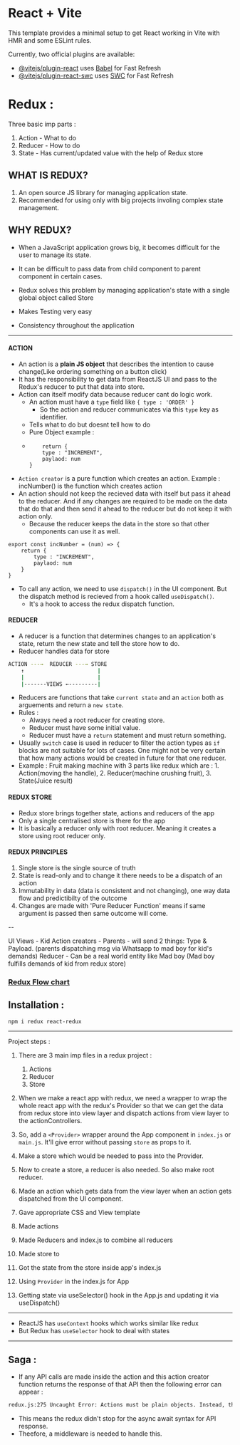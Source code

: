 # React + Vite

This template provides a minimal setup to get React working in Vite with HMR and some ESLint rules.

Currently, two official plugins are available:

- [@vitejs/plugin-react](https://github.com/vitejs/vite-plugin-react/blob/main/packages/plugin-react/README.md) uses [Babel](https://babeljs.io/) for Fast Refresh
- [@vitejs/plugin-react-swc](https://github.com/vitejs/vite-plugin-react-swc) uses [SWC](https://swc.rs/) for Fast Refresh

# Redux :

Three basic imp parts :

1. Action - What to do
2. Reducer - How to do
3. State - Has current/updated value with the help of Redux store

## WHAT IS REDUX?

1. An open source JS library for managing application state.
2. Recommended for using only with big projects involing complex state management.

## WHY REDUX?

- When a JavaScript application grows big, it becomes difficult for the user to manage its state.

- It can be difficult to pass data from child component to parent component in certain cases.

- Redux solves this problem by managing application's state with a single global object called Store

- Makes Testing very easy

- Consistency throughout the application

---

#### **ACTION**

- An action is a **plain JS object** that describes the intention to cause change(Like ordering something on a button click)
- It has the responsibility to get data from ReactJS UI and pass to the Redux's reducer to put that data into store.
- Action can itself modify data because reducer cant do logic work.
  - An action must have a `type` field like `{ type : 'ORDER' }`
    - So the action and reducer communicates via this `type` key as identifier.
  - Tells what to do but doesnt tell how to do
  - Pure Object example :
  - ```
        return {
        type : "INCREMENT",
        paylaod: num
    }
    ```
- `Action creator` is a pure function which creates an action. Example : incNumber() is the function which creates action
- An action should not keep the recieved data with itself but pass it ahead to the reducer. And if any changes are required to be made on the data that do that and then send it ahead to the reducer but do not keep it with action only.
  - Because the reducer keeps the data in the store so that other components can use it as well.

```
export const incNumber = (num) => {
    return {
        type : "INCREMENT",
        paylaod: num
    }
}
```
- To call any action, we need to use `dispatch()` in the UI component. But the dispatch method is recieved from a hook called `useDispatch()`.
  - It's a hook to access the redux dispatch function. 

#### **REDUCER**

- A reducer is a function that determines changes to an application's state, return the new state and tell the store how to do.
- Reducer handles data for store

```bash
ACTION ---→	 REDUCER ---→ STORE
    ↑                       |
    |                       |
    |-------VIEWS ←---------|
```

- Reducers are functions that take `current state` and an `action` both as arguements and return a `new state`.
- Rules : 
  - Always need a root reducer for creating store.
  - Reducer must have some initial value.
  - Reducer must have a `return` statement and must return something.
- Usually `switch` case is used in reducer to filter the action types as `if` blocks are not suitable for lots of cases. One might not be very certain that how many actions would be created in future for that one reducer.
- Example : Fruit making machine with 3 parts like redux which are : 1. Action(moving the handle), 2. Reducer(machine crushing fruit), 3. State(Juice result)

#### **REDUX STORE**

- Redux store brings together state, actions and reducers of the app
- Only a single centralised store is there for the app
- It is basically a reducer only with root reducer. Meaning it creates a store using root reducer only.

#### **REDUX PRINCIPLES**

1. Single store is the single source of truth
2. State is read-only and to change it there needs to be a dispatch of an action
3. Immutability in data (data is consistent and not changing), one way data flow and predictibilty of the outcome
4. Changes are made with 'Pure Reducer Function' means if same argument is passed then same outcome will come.

--

UI Views - Kid
Action creators - Parents - will send 2 things: Type & Payload.
(parents dispatching msg via Whatsapp to mad boy for kid's demands)
Reducer - Can be a real world entity like Mad boy
(Mad boy fulfills demands of kid from redux store)

### [Redux Flow chart](https://i.ibb.co/VpdCXmB/ecdbd6fa-5433-42cb-ac71-21ecadf49142.jpg)

## Installation :

```
npm i redux react-redux
```

---

Project steps :

1. There are 3 main imp files in a redux project :
   1. Actions
   2. Reducer
   3. Store
2. When we make a react app with redux, we need a wrapper to wrap the whole react app with the redux's Provider so that we can get the data from redux store into view layer and dispatch actions from view layer to the actionControllers.
3. So, add a `<Provider>` wrapper around the App component in `index.js` or `main.js`. It'll give error without passing `store` as props to it.
4. Make a store which would be needed to pass into the Provider. 
5. Now to create a store, a reducer is also needed. So also make root reducer.
6. Made an action which gets data from the view layer when an action gets dispatched from the UI component.




4. Gave appropriate CSS and View template
5. Made actions
6. Made Reducers and index.js to combine all reducers
7. Made store to
8. Got the state from the store inside app's index.js
9. Using `Provider` in the index.js for App
10. Getting state via useSelector() hook in the App.js and updating it via useDispatch()

---

- ReactJS has `useContext` hooks which works similar like redux
- But Redux has `useSelector` hook to deal with states

---

## Saga : 

- If any API calls are made inside the action and this action creator function returns the response of that API then the following error can appear :
```bash
redux.js:275 Uncaught Error: Actions must be plain objects. Instead, the actual type was: 'Promise'. You may need to add middleware to your store setup to handle dispatching other values, such as 'redux-thunk' to handle dispatching functions.
```
- This means the redux didn't stop for the async await syntax for API response.
- Theefore, a middleware is needed to handle this.